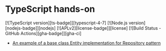 # TypeScript hands-on

[![TypeScript version][ts-badge]][typescript-4-7]
[![Node.js version][nodejs-badge]][nodejs]
[![APLv2][license-badge]][license]
[![Build Status - GitHub Actions][gha-badge]][gha-ci]

- [An example of a base class Entity implementation for Repository pattern](https://github.com/vimson/typescript-hands-on/tree/main/src/base-class-generic)
